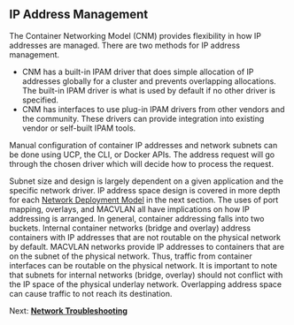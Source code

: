 ## <a name="ipam"></a>IP Address Management

The Container Networking Model (CNM) provides flexibility in how IP addresses are managed. There are two methods for IP address management.

- CNM has a built-in IPAM driver that does simple allocation of IP addresses globally for a cluster and prevents overlapping allocations. The built-in IPAM driver is what is used by default if no other driver is specified. 
- CNM has interfaces to use plug-in IPAM drivers from other vendors and the community. These drivers can provide integration into existing vendor or self-built IPAM tools. 

Manual configuration of container IP addresses and network subnets can be done using UCP, the CLI, or Docker APIs. The address request will go through the chosen driver which will decide how to process the request.

Subnet size and design is largely dependent on a given application and the specific network driver. IP address space design is covered in more depth for each [Network Deployment Model](#models) in the next section. The uses of port mapping, overlays, and MACVLAN all have implications on how IP addressing is arranged. In general, container addressing falls into two buckets. Internal container networks (bridge and overlay) address containers with IP addresses that are not routable on the physical network by default. MACVLAN networks provide IP addresses to containers that are on the subnet of the physical network. Thus, traffic from container interfaces can be routable on the physical network. It is important to note that subnets for internal networks (bridge, overlay) should not conflict with the IP space of the physical underlay network. Overlapping address space can cause traffic to not reach its destination. 

Next: **[Network Troubleshooting](13-troubleshooting.md)**
